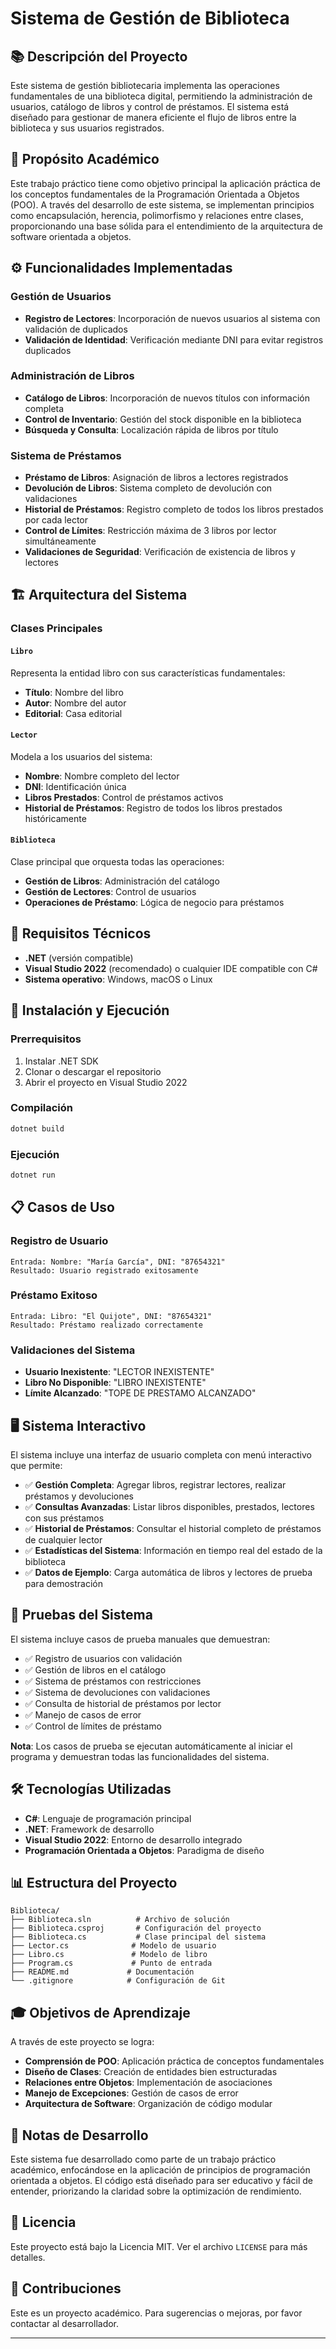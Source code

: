 # Sistema de Gestión de Biblioteca

## 📚 Descripción del Proyecto

Este sistema de gestión bibliotecaria implementa las operaciones fundamentales de una biblioteca digital, permitiendo la administración de usuarios, catálogo de libros y control de préstamos. El sistema está diseñado para gestionar de manera eficiente el flujo de libros entre la biblioteca y sus usuarios registrados.

## 🎯 Propósito Académico

Este trabajo práctico tiene como objetivo principal la aplicación práctica de los conceptos fundamentales de la Programación Orientada a Objetos (POO). A través del desarrollo de este sistema, se implementan principios como encapsulación, herencia, polimorfismo y relaciones entre clases, proporcionando una base sólida para el entendimiento de la arquitectura de software orientada a objetos.

## ⚙️ Funcionalidades Implementadas

### Gestión de Usuarios
- **Registro de Lectores**: Incorporación de nuevos usuarios al sistema con validación de duplicados
- **Validación de Identidad**: Verificación mediante DNI para evitar registros duplicados

### Administración de Libros
- **Catálogo de Libros**: Incorporación de nuevos títulos con información completa
- **Control de Inventario**: Gestión del stock disponible en la biblioteca
- **Búsqueda y Consulta**: Localización rápida de libros por título

### Sistema de Préstamos
- **Préstamo de Libros**: Asignación de libros a lectores registrados
- **Devolución de Libros**: Sistema completo de devolución con validaciones
- **Historial de Préstamos**: Registro completo de todos los libros prestados por cada lector
- **Control de Límites**: Restricción máxima de 3 libros por lector simultáneamente
- **Validaciones de Seguridad**: Verificación de existencia de libros y lectores

## 🏗️ Arquitectura del Sistema

### Clases Principales

#### `Libro`
Representa la entidad libro con sus características fundamentales:
- **Título**: Nombre del libro
- **Autor**: Nombre del autor
- **Editorial**: Casa editorial

#### `Lector`
Modela a los usuarios del sistema:
- **Nombre**: Nombre completo del lector
- **DNI**: Identificación única
- **Libros Prestados**: Control de préstamos activos
- **Historial de Préstamos**: Registro de todos los libros prestados históricamente

#### `Biblioteca`
Clase principal que orquesta todas las operaciones:
- **Gestión de Libros**: Administración del catálogo
- **Gestión de Lectores**: Control de usuarios
- **Operaciones de Préstamo**: Lógica de negocio para préstamos

## 🔧 Requisitos Técnicos

- **.NET** (versión compatible)
- **Visual Studio 2022** (recomendado) o cualquier IDE compatible con C#
- **Sistema operativo**: Windows, macOS o Linux

## 🚀 Instalación y Ejecución

### Prerrequisitos
1. Instalar .NET SDK
2. Clonar o descargar el repositorio
3. Abrir el proyecto en Visual Studio 2022

### Compilación
```bash
dotnet build
```

### Ejecución
```bash
dotnet run
```

## 📋 Casos de Uso

### Registro de Usuario
```
Entrada: Nombre: "María García", DNI: "87654321"
Resultado: Usuario registrado exitosamente
```

### Préstamo Exitoso
```
Entrada: Libro: "El Quijote", DNI: "87654321"
Resultado: Préstamo realizado correctamente
```

### Validaciones del Sistema
- **Usuario Inexistente**: "LECTOR INEXISTENTE"
- **Libro No Disponible**: "LIBRO INEXISTENTE"
- **Límite Alcanzado**: "TOPE DE PRESTAMO ALCANZADO"

## 🖥️ Sistema Interactivo

El sistema incluye una interfaz de usuario completa con menú interactivo que permite:
- ✅ **Gestión Completa**: Agregar libros, registrar lectores, realizar préstamos y devoluciones
- ✅ **Consultas Avanzadas**: Listar libros disponibles, prestados, lectores con sus préstamos
- ✅ **Historial de Préstamos**: Consultar el historial completo de préstamos de cualquier lector
- ✅ **Estadísticas del Sistema**: Información en tiempo real del estado de la biblioteca
- ✅ **Datos de Ejemplo**: Carga automática de libros y lectores de prueba para demostración

## 🧪 Pruebas del Sistema

El sistema incluye casos de prueba manuales que demuestran:
- ✅ Registro de usuarios con validación
- ✅ Gestión de libros en el catálogo
- ✅ Sistema de préstamos con restricciones
- ✅ Sistema de devoluciones con validaciones
- ✅ Consulta de historial de préstamos por lector
- ✅ Manejo de casos de error
- ✅ Control de límites de préstamo

**Nota**: Los casos de prueba se ejecutan automáticamente al iniciar el programa y demuestran todas las funcionalidades del sistema.

## 🛠️ Tecnologías Utilizadas

- **C#**: Lenguaje de programación principal
- **.NET**: Framework de desarrollo
- **Visual Studio 2022**: Entorno de desarrollo integrado
- **Programación Orientada a Objetos**: Paradigma de diseño

## 📊 Estructura del Proyecto

```
Biblioteca/
├── Biblioteca.sln          # Archivo de solución
├── Biblioteca.csproj       # Configuración del proyecto
├── Biblioteca.cs           # Clase principal del sistema
├── Lector.cs              # Modelo de usuario
├── Libro.cs               # Modelo de libro
├── Program.cs             # Punto de entrada
├── README.md             # Documentación
└── .gitignore            # Configuración de Git
```

## 🎓 Objetivos de Aprendizaje

A través de este proyecto se logra:
- **Comprensión de POO**: Aplicación práctica de conceptos fundamentales
- **Diseño de Clases**: Creación de entidades bien estructuradas
- **Relaciones entre Objetos**: Implementación de asociaciones
- **Manejo de Excepciones**: Gestión de casos de error
- **Arquitectura de Software**: Organización de código modular

## 📝 Notas de Desarrollo

Este sistema fue desarrollado como parte de un trabajo práctico académico, enfocándose en la aplicación de principios de programación orientada a objetos. El código está diseñado para ser educativo y fácil de entender, priorizando la claridad sobre la optimización de rendimiento.

## 📄 Licencia

Este proyecto está bajo la Licencia MIT. Ver el archivo `LICENSE` para más detalles.

## 👥 Contribuciones

Este es un proyecto académico. Para sugerencias o mejoras, por favor contactar al desarrollador.

---
